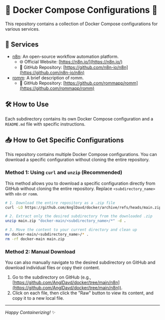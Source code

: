 # 🐳 Docker Compose Configurations 🐳

This repository contains a collection of Docker Compose configurations for various services.

## 🚀 Services

- [n8n](./n8n/README.md): An open-source workflow automation platform.
  - 🌐 Official Website: [https://n8n.io/](https://n8n.io/)
  - 🐙 GitHub Repository: [https://github.com/n8n-io/n8n](https://github.com/n8n-io/n8n)
- [romm](./romm/README.md): A brief description of romm.
  - 🐙 GitHub Repository: [https://github.com/rommapp/romm](https://github.com/rommapp/romm)

## 🛠️ How to Use

Each subdirectory contains its own Docker Compose configuration and a `README.md` file with specific instructions.

## 📥 How to Get Specific Configurations

This repository contains multiple Docker Compose configurations. You can download a specific configuration without cloning the entire repository.

### Method 1: Using `curl` and `unzip` (Recommended)

This method allows you to download a specific configuration directly from GitHub without cloning the entire repository. Replace `<subdirectory_name>` with `n8n` or `romm`.

```bash
# 1. Download the entire repository as a .zip file
curl -LO https://github.com/AnglDavd/docker/archive/refs/heads/main.zip

# 2. Extract only the desired subdirectory from the downloaded .zip
unzip main.zip "docker-main/<subdirectory_name>/*" -d .

# 3. Move the content to your current directory and clean up
mv docker-main/<subdirectory_name>/* .
rm -rf docker-main main.zip
```

### Method 2: Manual Download

You can also manually navigate to the desired subdirectory on GitHub and download individual files or copy their content.

1.  Go to the subdirectory on GitHub (e.g., [https://github.com/AnglDavd/docker/tree/main/n8n](https://github.com/AnglDavd/docker/tree/main/n8n)).
2.  Click on each file, then click the "Raw" button to view its content, and copy it to a new local file.

---
_Happy Containerizing!_ ✨